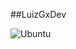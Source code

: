 ##LuizGxDev  

![Ubuntu](https://img.shields.io/badge/Ubuntu-E95420?style=for-the-badge&logo=ubuntu&logoColor=white)

